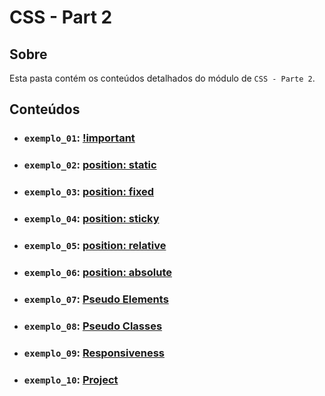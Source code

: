 # CSS - Part 2

## Sobre

Esta pasta contém os conteúdos detalhados do módulo de `CSS - Parte 2`.

## Conteúdos

- ### `exemplo_01`: [!important](https://github.com/pullynnhah/dc-aulas/tree/main/aula_03/exemplo_01)
- ### `exemplo_02`: [position: static](https://github.com/pullynnhah/dc-aulas/tree/main/aula_03/exemplo_02)
- ### `exemplo_03`: [position: fixed](https://github.com/pullynnhah/dc-aulas/tree/main/aula_03/exemplo_03)
- ### `exemplo_04`: [position: sticky](https://github.com/pullynnhah/dc-aulas/tree/main/aula_03/exemplo_04)
- ### `exemplo_05`: [position: relative](https://github.com/pullynnhah/dc-aulas/tree/main/aula_03/exemplo_05)
- ### `exemplo_06`: [position: absolute](https://github.com/pullynnhah/dc-aulas/tree/main/aula_03/exemplo_06)
- ### `exemplo_07`: [Pseudo Elements](https://github.com/pullynnhah/dc-aulas/tree/main/aula_03/exemplo_07)
- ### `exemplo_08`: [Pseudo Classes](https://github.com/pullynnhah/dc-aulas/tree/main/aula_03/exemplo_08)
- ### `exemplo_09`: [Responsiveness](https://github.com/pullynnhah/dc-aulas/tree/main/aula_03/exemplo_09)
- ### `exemplo_10`: [Project](https://github.com/pullynnhah/dc-aulas/tree/main/aula_03/exemplo_10)
